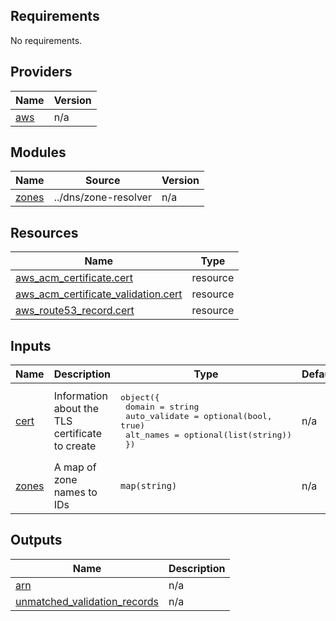 <!-- BEGIN_TF_DOCS -->
## Requirements

No requirements.

## Providers

| Name | Version |
|------|---------|
| <a name="provider_aws"></a> [aws](#provider\_aws) | n/a |

## Modules

| Name | Source | Version |
|------|--------|---------|
| <a name="module_zones"></a> [zones](#module\_zones) | ../dns/zone-resolver | n/a |

## Resources

| Name | Type |
|------|------|
| [aws_acm_certificate.cert](https://registry.terraform.io/providers/hashicorp/aws/latest/docs/resources/acm_certificate) | resource |
| [aws_acm_certificate_validation.cert](https://registry.terraform.io/providers/hashicorp/aws/latest/docs/resources/acm_certificate_validation) | resource |
| [aws_route53_record.cert](https://registry.terraform.io/providers/hashicorp/aws/latest/docs/resources/route53_record) | resource |

## Inputs

| Name | Description | Type | Default | Required |
|------|-------------|------|---------|:--------:|
| <a name="input_cert"></a> [cert](#input\_cert) | Information about the TLS certificate to create | <pre>object({<br>    domain        = string<br>    auto_validate = optional(bool, true)<br>    alt_names     = optional(list(string))<br>  })</pre> | n/a | yes |
| <a name="input_zones"></a> [zones](#input\_zones) | A map of zone names to IDs | `map(string)` | n/a | yes |

## Outputs

| Name | Description |
|------|-------------|
| <a name="output_arn"></a> [arn](#output\_arn) | n/a |
| <a name="output_unmatched_validation_records"></a> [unmatched\_validation\_records](#output\_unmatched\_validation\_records) | n/a |
<!-- END_TF_DOCS -->